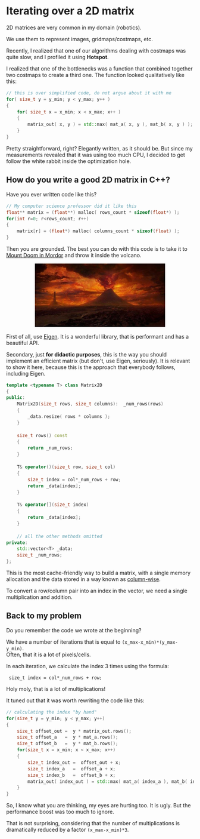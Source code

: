 # Iterating over a 2D matrix

2D matrices are very common in my domain (robotics).

We use them to represent images, gridmaps/costmaps, etc.

Recently, I realized that one of our algorithms dealing with costmaps was quite slow,
 and I profiled it using **Hotspot**.

I realized that one of the bottlenecks was a function that combined together two costmaps to create
a third one. The function looked qualitatively like this:

```C++
// this is over simplified code, do not argue about it with me
for( size_t y = y_min; y < y_max; y++ ) 
{
	for( size_t x = x_min; x < x_max; x++ ) 
	{
		matrix_out( x, y ) = std::max( mat_a( x, y ), mat_b( x, y ) ); 
	}
}
```

Pretty straightforward, right? Elegantly written, as it should be.
But since my measurements revealed that it was using too much CPU, I decided to get 
follow the white rabbit inside the optimization hole.

## How do you write a good 2D matrix in C++?

Have you ever written code like this?

```C++
// My computer science professor did it like this
float** matrix = (float**) malloc( rows_count * sizeof(float*) );
for(int r=0; r<rows_count; r++) 
{
    matrix[r] = (float*) malloc( columns_count * sizeof(float) );
}
```

Then you are grounded. The best you can do with this code is to take it to
[Mount Doom in Mordor](https://en.wikipedia.org/wiki/Mount_Doom) and throw it inside the volcano.

<p align="center"><img src="mordor.jpg" width="350"></p>


First of all, use [Eigen](http://eigen.tuxfamily.org). It is a wonderful library, that is performant and has a beautiful API.

Secondary, just **for didactic purposes**, this is the way you should implement an efficient matrix (but don't, use Eigen, seriously). It is relevant to show it here, because this is the approach that everybody follows, including Eigen.

```C++
template <typename T> class Matrix2D
{
public:
    Matrix2D(size_t rows, size_t columns):  _num_rows(rows)
    {
        _data.resize( rows * columns );
    }
    
    size_t rows() const
    { 
    	return _num_rows; 
    }
    
    T& operator()(size_t row, size_t col)  
    {
        size_t index = col*_num_rows + row; 
        return _data[index];
    }
    
    T& operator[](size_t index)  
    {
        return _data[index];
    }
    
    // all the other methods omitted
private:
    std::vector<T> _data;
    size_t _num_rows;
};
```

This is the most cache-friendly way to build a matrix, with a single memory allocation and 
the data stored in a way known as [column-wise](https://www.geeksforgeeks.org/row-wise-vs-column-wise-traversal-matrix/).

To convert a row/column pair into an index in the vector, we need a single multiplication and addition.

## Back to my problem

Do you remember the code we wrote at the beginning?

We have a number of iterations that is equal to `(x_max-x_min)*(y_max-y_min)`.  
Often, that it is a lot of pixels/cells.

In each iteration, we calculate the index 3 times using the formula:

     size_t index = col*_num_rows + row;

Holy moly, that is a lot of multiplications!

It tuned out that it was worth rewriting the code like this:

```C++
// calculating the index "by hand"
for(size_t y = y_min; y < y_max; y++) 
{
	size_t offset_out =  y * matrix_out.rows();
	size_t offset_a   =  y * mat_a.rows();
	size_t offset_b   =  y * mat_b.rows();
	for(size_t x = x_min; x < x_max; x++) 
	{
		size_t index_out =  offset_out + x;
		size_t index_a   =  offset_a + x;
		size_t index_b   =  offset_b + x;
		matrix_out( index_out ) = std::max( mat_a( index_a ), mat_b( index_b ) ); 
	}
}
```

So, I know what you are thinking, my eyes are hurting too. It is ugly. But the performance boost was too much to ignore.

That is not surprising, considering that the number of multiplications is dramatically reduced by a factor `(x_max-x_min)*3`.


